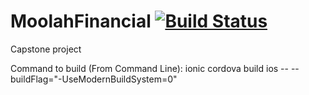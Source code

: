 # MoolahFinancial [![Build Status](https://travis-ci.com/MoolahFinancial/MoolahFinancial.svg?branch=master)](https://travis-ci.com/MoolahFinancial/MoolahFinancial)
Capstone project

Command to build (From Command Line):
ionic cordova build ios -- --buildFlag="-UseModernBuildSystem=0"
